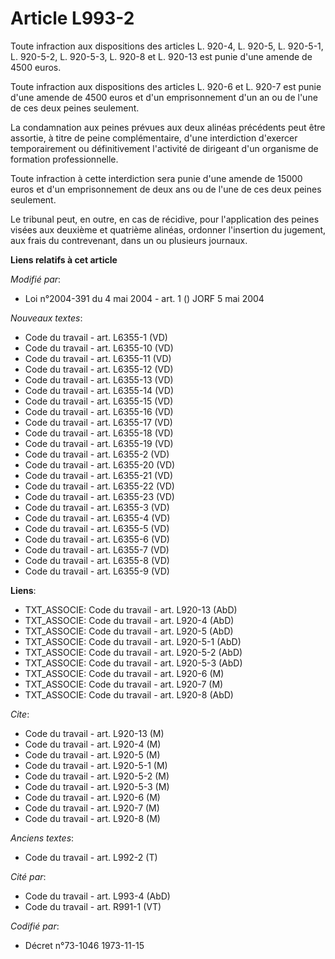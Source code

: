 # Article L993-2

Toute infraction aux dispositions des articles L. 920-4, L. 920-5, L. 920-5-1, L. 920-5-2, L. 920-5-3, L. 920-8 et L. 920-13
est punie d'une amende de 4500 euros.

Toute infraction aux dispositions des articles L. 920-6 et L. 920-7 est punie d'une amende de 4500 euros et d'un
emprisonnement d'un an ou de l'une de ces deux peines seulement.

La condamnation aux peines prévues aux deux alinéas précédents peut être assortie, à titre de peine complémentaire, d'une
interdiction d'exercer temporairement ou définitivement l'activité de dirigeant d'un organisme de formation professionnelle.

Toute infraction à cette interdiction sera punie d'une amende de 15000 euros et d'un emprisonnement de deux ans ou de l'une
de ces deux peines seulement.

Le tribunal peut, en outre, en cas de récidive, pour l'application des peines visées aux deuxième et quatrième alinéas,
ordonner l'insertion du jugement, aux frais du contrevenant, dans un ou plusieurs journaux.

**Liens relatifs à cet article**

_Modifié par_:

  - Loi n°2004-391 du 4 mai 2004 - art. 1 () JORF 5 mai 2004

_Nouveaux textes_:

  - Code du travail - art. L6355-1 (VD)
  - Code du travail - art. L6355-10 (VD)
  - Code du travail - art. L6355-11 (VD)
  - Code du travail - art. L6355-12 (VD)
  - Code du travail - art. L6355-13 (VD)
  - Code du travail - art. L6355-14 (VD)
  - Code du travail - art. L6355-15 (VD)
  - Code du travail - art. L6355-16 (VD)
  - Code du travail - art. L6355-17 (VD)
  - Code du travail - art. L6355-18 (VD)
  - Code du travail - art. L6355-19 (VD)
  - Code du travail - art. L6355-2 (VD)
  - Code du travail - art. L6355-20 (VD)
  - Code du travail - art. L6355-21 (VD)
  - Code du travail - art. L6355-22 (VD)
  - Code du travail - art. L6355-23 (VD)
  - Code du travail - art. L6355-3 (VD)
  - Code du travail - art. L6355-4 (VD)
  - Code du travail - art. L6355-5 (VD)
  - Code du travail - art. L6355-6 (VD)
  - Code du travail - art. L6355-7 (VD)
  - Code du travail - art. L6355-8 (VD)
  - Code du travail - art. L6355-9 (VD)

**Liens**:

  - TXT_ASSOCIE: Code du travail - art. L920-13 (AbD)
  - TXT_ASSOCIE: Code du travail - art. L920-4 (AbD)
  - TXT_ASSOCIE: Code du travail - art. L920-5 (AbD)
  - TXT_ASSOCIE: Code du travail - art. L920-5-1 (AbD)
  - TXT_ASSOCIE: Code du travail - art. L920-5-2 (AbD)
  - TXT_ASSOCIE: Code du travail - art. L920-5-3 (AbD)
  - TXT_ASSOCIE: Code du travail - art. L920-6 (M)
  - TXT_ASSOCIE: Code du travail - art. L920-7 (M)
  - TXT_ASSOCIE: Code du travail - art. L920-8 (AbD)

_Cite_:

  - Code du travail - art. L920-13 (M)
  - Code du travail - art. L920-4 (M)
  - Code du travail - art. L920-5 (M)
  - Code du travail - art. L920-5-1 (M)
  - Code du travail - art. L920-5-2 (M)
  - Code du travail - art. L920-5-3 (M)
  - Code du travail - art. L920-6 (M)
  - Code du travail - art. L920-7 (M)
  - Code du travail - art. L920-8 (M)

_Anciens textes_:

  - Code du travail - art. L992-2 (T)

_Cité par_:

  - Code du travail - art. L993-4 (AbD)
  - Code du travail - art. R991-1 (VT)

_Codifié par_:

  - Décret n°73-1046 1973-11-15
